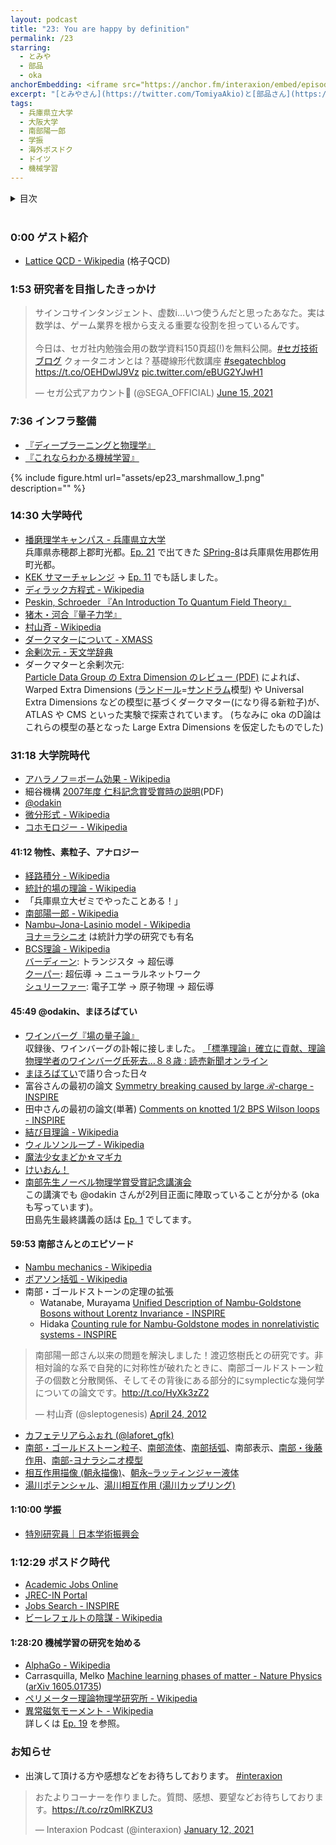 ```yaml
---
layout: podcast
title: "23: You are happy by definition"
permalink: /23
starring:
  - とみや
  - 部品
  - oka
anchorEmbedding: <iframe src="https://anchor.fm/interaxion/embed/episodes/23-You-are-happy-by-definition-----oka-e15d8sd" height="102px" width="400px" frameborder="0" scrolling="no"></iframe>
excerpt: "[とみやさん](https://twitter.com/TomiyaAkio)と[部品さん](https://twitter.com/tjmlab)、[oka](https://twitter.com/nowohyeah)で研究者になるまで、機械学習をはじめたきっかけなどについて話しました。Ep. 24 に続きます。"
tags:
  - 兵庫県立大学
  - 大阪大学
  - 南部陽一郎
  - 学振
  - 海外ポスドク
  - ドイツ
  - 機械学習
---
```


<details>
<!-- https://github.com/gettalong/kramdown/issues/155#issuecomment-339793629 -->
<summary markdown='span'>目次</summary>
<nav>
  * this unordered seed list will be replaced by toc as unordered list
  {:toc}
<!-- https://stackoverflow.com/a/38419441/11480802 -->
</nav>
</details>
<br>

### 0:00 ゲスト紹介

- [Lattice QCD - Wikipedia](https://en.wikipedia.org/wiki/Lattice_QCD) (格子QCD)

### 1:53 研究者を目指したきっかけ

<blockquote class="twitter-tweet tw-align-center"><p lang="ja" dir="ltr">サインコサインタンジェント、虚数i…いつ使うんだと思ったあなた。実は数学は、ゲーム業界を根から支える重要な役割を担っているんです。<br><br>今日は、セガ社内勉強会用の数学資料150頁超(!)を無料公開。<a href="https://twitter.com/hashtag/%E3%82%BB%E3%82%AC%E6%8A%80%E8%A1%93%E3%83%96%E3%83%AD%E3%82%B0?src=hash&amp;ref_src=twsrc%5Etfw">#セガ技術ブログ</a> クォータニオンとは？基礎線形代数講座 <a href="https://twitter.com/hashtag/segatechblog?src=hash&amp;ref_src=twsrc%5Etfw">#segatechblog</a> <a href="https://t.co/OEHDwlJ9Vz">https://t.co/OEHDwlJ9Vz</a> <a href="https://t.co/eBUG2YJwH1">pic.twitter.com/eBUG2YJwH1</a></p>&mdash; セガ公式アカウント🦔 (@SEGA_OFFICIAL) <a href="https://twitter.com/SEGA_OFFICIAL/status/1404640339302838276?ref_src=twsrc%5Etfw">June 15, 2021</a>
</blockquote> <script async src="https://platform.twitter.com/widgets.js" charset="utf-8"></script>

### 7:36 インフラ整備

- [『ディープラーニングと物理学』](https://amzn.to/3rISRqe)
- [『これならわかる機械学習』](https://amzn.to/3C2avdd)

{% include figure.html url="assets/ep23_marshmallow_1.png" description="" %}

### 14:30 大学時代

- [播磨理学キャンパス - 兵庫県立大学](https://www.u-hyogo.ac.jp/campuslife/access/campus03.html)  
  兵庫県赤穂郡上郡町光都。[Ep. 21](https://interaxion-podcast.github.io/21) で出てきた [SPring-8](http://www.spring8.or.jp/ja/about_us/whats_sp8/)は兵庫県佐用郡佐用町光都。
- [KEK サマーチャレンジ](https://www2.kek.jp/ksc/) → [Ep. 11](https://interaxion-podcast.github.io/11) でも話しました。
- [ディラック方程式 - Wikipedia](https://ja.wikipedia.org/wiki/%E3%83%87%E3%82%A3%E3%83%A9%E3%83%83%E3%82%AF%E6%96%B9%E7%A8%8B%E5%BC%8F)
- [Peskin, Schroeder 『An Introduction To Quantum Field Theory』](https://amzn.to/3j7DCmV)
- [猪木・河合『量子力学』](https://amzn.to/3C3jbAk)
- [村山斉 - Wikipedia](https://ja.wikipedia.org/wiki/%E6%9D%91%E5%B1%B1%E6%96%89)
- [ダークマターについて - XMASS](http://www-sk.icrr.u-tokyo.ac.jp/xmass/darkmatter/index.html)
- [余剰次元 - 天文学辞典](https://astro-dic.jp/extra-dimension/)
- ダークマターと余剰次元:  
  [Particle Data Group の Extra Dimension のレビュー (PDF)](https://pdg.lbl.gov/2020/reviews/rpp2020-rev-extra-dimensions.pdf) によれば、Warped Extra Dimensions ([ランドール](https://ja.wikipedia.org/wiki/%E3%83%AA%E3%82%B5%E3%83%BB%E3%83%A9%E3%83%B3%E3%83%89%E3%83%BC%E3%83%AB)=[サンドラム](https://ja.wikipedia.org/wiki/%E3%83%A9%E3%83%9E%E3%83%B3%E3%83%BB%E3%82%B5%E3%83%B3%E3%83%89%E3%83%A9%E3%83%A0)模型) や Universal Extra Dimensions などの模型に基づくダークマター(になり得る新粒子)が、ATLAS や CMS といった実験で探索されています。 (ちなみに oka のD論はこれらの模型の基となった Large Extra Dimensions を仮定したものでした)

### 31:18 大学院時代

- [アハラノフ＝ボーム効果 - Wikipedia](https://ja.wikipedia.org/wiki/%E3%82%A2%E3%83%8F%E3%83%A9%E3%83%8E%E3%83%95%EF%BC%9D%E3%83%9C%E3%83%BC%E3%83%A0%E5%8A%B9%E6%9E%9C)
- 細谷機構 [2007年度 仁科記念賞受賞時の説明](https://www.nishina-mf.or.jp/wp/wp-content/uploads/2019/12/2007NKSjp-1.pdf)(PDF)
- [@odakin](https://twitter.com/odakin)
- [微分形式 - Wikipedia](https://ja.wikipedia.org/wiki/%E5%BE%AE%E5%88%86%E5%BD%A2%E5%BC%8F)
- [コホモロジー - Wikipedia](https://ja.wikipedia.org/wiki/%E3%82%B3%E3%83%9B%E3%83%A2%E3%83%AD%E3%82%B8%E3%83%BC)

#### 41:12 物性、素粒子、アナロジー

- [経路積分 - Wikipedia](https://ja.wikipedia.org/wiki/%E7%B5%8C%E8%B7%AF%E7%A9%8D%E5%88%86)
- [統計的場の理論 - Wikipedia](https://ja.wikipedia.org/wiki/%E7%B5%B1%E8%A8%88%E7%9A%84%E5%A0%B4%E3%81%AE%E7%90%86%E8%AB%96)
- 「兵庫県立大ゼミでやったことある！」
- [南部陽一郎 - Wikipedia](https://ja.wikipedia.org/wiki/%E5%8D%97%E9%83%A8%E9%99%BD%E4%B8%80%E9%83%8E)
- [Nambu–Jona-Lasinio model - Wikipedia](https://en.wikipedia.org/wiki/Nambu%E2%80%93Jona-Lasinio_model)  
  [ヨナ＝ラシニオ](https://ja.wikipedia.org/wiki/%E3%82%B8%E3%83%A7%E3%83%B4%E3%82%A1%E3%83%B3%E3%83%8B%E3%83%BB%E3%83%A8%E3%83%8A%EF%BC%9D%E3%83%A9%E3%82%B7%E3%83%8B%E3%82%AA) は統計力学の研究でも有名
- [BCS理論 - Wikipedia](https://ja.wikipedia.org/wiki/BCS%E7%90%86%E8%AB%96)  
  [バーディーン](https://ja.wikipedia.org/wiki/%E3%82%B8%E3%83%A7%E3%83%B3%E3%83%BB%E3%83%90%E3%83%BC%E3%83%87%E3%82%A3%E3%83%BC%E3%83%B3): トランジスタ → 超伝導  
  [クーパー](https://ja.wikipedia.org/wiki/%E3%83%AC%E3%82%AA%E3%83%B3%E3%83%BB%E3%82%AF%E3%83%BC%E3%83%91%E3%83%BC): 超伝導 → ニューラルネットワーク  
  [シュリーファー](https://ja.wikipedia.org/wiki/%E3%82%B8%E3%83%A7%E3%83%B3%E3%83%BB%E3%83%AD%E3%83%90%E3%83%BC%E3%83%88%E3%83%BB%E3%82%B7%E3%83%A5%E3%83%AA%E3%83%BC%E3%83%95%E3%82%A1%E3%83%BC): 電子工学 → 原子物理 → 超伝導

#### 45:49 @odakin、まほろばてい

- [ワインバーグ『場の量子論』](https://amzn.to/3A0wAY5)  
  収録後、ワインバーグの訃報に接しました。 [「標準理論」確立に貢献、理論物理学者のワインバーグ氏死去…８８歳 : 読売新聞オンライン](https://www.yomiuri.co.jp/science/20210725-OYT1T50194/)
- [まほろばてい](https://tabelog.com/osaka/A2706/A270601/27027335/)で語り合った日々
- 富谷さんの最初の論文  [Symmetry breaking caused by large $\mathcal R$-charge - INSPIRE](https://inspirehep.net/literature/1293704)
- 田中さんの最初の論文(単著) [Comments on knotted 1/2 BPS Wilson loops - INSPIRE](https://inspirehep.net/literature/1112593)
- [結び目理論 - Wikipedia](https://ja.wikipedia.org/wiki/%E7%B5%90%E3%81%B3%E7%9B%AE%E7%90%86%E8%AB%96)
- [ウィルソンループ - Wikipedia](https://ja.wikipedia.org/wiki/%E3%82%A6%E3%82%A3%E3%83%AB%E3%82%BD%E3%83%B3%E3%83%AB%E3%83%BC%E3%83%97)
- [魔法少女まどか☆マギカ](https://amzn.to/3C3dli9)
- [けいおん！](https://amzn.to/2V7P61O)
- [南部先生ノーベル物理学賞受賞記念講演会](http://www.phys.sci.osaka-u.ac.jp/ja_old/ja/announce/nambu-talk-2009.html)  
  この講演でも @odakin さんが2列目正面に陣取っていることが分かる (okaも写っています)。  
  田島先生最終講義の話は [Ep. 1](https://interaxion-podcast.github.io/1) でしてます。

#### 59:53 南部さんとのエピソード

- [Nambu mechanics - Wikipedia](https://en.wikipedia.org/wiki/Nambu_mechanics)
- [ポアソン括弧 - Wikipedia](https://ja.wikipedia.org/wiki/%E3%83%9D%E3%82%A2%E3%82%BD%E3%83%B3%E6%8B%AC%E5%BC%A7)
- 南部・ゴールドストーンの定理の拡張
  - Watanabe, Murayama [Unified Description of Nambu-Goldstone Bosons without Lorentz Invariance - INSPIRE](https://inspirehep.net/literature/1092745)
  - Hidaka [Counting rule for Nambu-Goldstone modes in nonrelativistic systems - INSPIRE](https://inspirehep.net/literature/1093119)

<blockquote class="twitter-tweet tw-align-center"><p lang="ja" dir="ltr">南部陽一郎さん以来の問題を解決しました！渡辺悠樹氏との研究です。非相対論的な系で自発的に対称性が破れたときに、南部ゴールドストーン粒子の個数と分散関係、そしてその背後にある部分的にsymplecticな幾何学についての論文です。<a href="http://t.co/HyXk3zZ2">http://t.co/HyXk3zZ2</a></p>&mdash; 村山斉 (@sleptogenesis) <a href="https://twitter.com/sleptogenesis/status/194684109388386304?ref_src=twsrc%5Etfw">April 24, 2012</a>
</blockquote> <script async src="https://platform.twitter.com/widgets.js" charset="utf-8"></script>

- [カフェテリアらふぉれ (@laforet_gfk)](https://twitter.com/laforet_gfk)
- [南部・ゴールドストーン粒子](https://ja.wikipedia.org/wiki/%E5%8D%97%E9%83%A8%E3%83%BB%E3%82%B4%E3%83%BC%E3%83%AB%E3%83%89%E3%82%B9%E3%83%88%E3%83%BC%E3%83%B3%E7%B2%92%E5%AD%90)、[南部流体](https://doi.org/10.11316/butsuri.72.4_236)、[南部括弧](https://doi.org/10.11316/butsuri.72.4_231)、南部表示、[南部・後藤作用](https://en.wikipedia.org/wiki/Nambu%E2%80%93Goto_action)、[南部-ヨナラシニオ模型](https://en.wikipedia.org/wiki/Nambu%E2%80%93Jona-Lasinio_model)
- [相互作用描像 (朝永描像)](https://ja.wikipedia.org/wiki/%E7%9B%B8%E4%BA%92%E4%BD%9C%E7%94%A8%E6%8F%8F%E5%83%8F)、[朝永–ラッティンジャー液体](https://ja.wikipedia.org/wiki/%E6%9C%9D%E6%B0%B8%E2%80%93%E3%83%A9%E3%83%83%E3%83%86%E3%82%A3%E3%83%B3%E3%82%B8%E3%83%A3%E3%83%BC%E6%B6%B2%E4%BD%93)
- [湯川ポテンシャル](https://ja.wikipedia.org/wiki/%E6%B9%AF%E5%B7%9D%E3%83%9D%E3%83%86%E3%83%B3%E3%82%B7%E3%83%A3%E3%83%AB)、[湯川相互作用 (湯川カップリング)](https://ja.wikipedia.org/wiki/%E6%B9%AF%E5%B7%9D%E7%9B%B8%E4%BA%92%E4%BD%9C%E7%94%A8)

#### 1:10:00 学振

- [特別研究員｜日本学術振興会](https://www.jsps.go.jp/j-pd/)

### 1:12:29 ポスドク時代

- [Academic Jobs Online](https://academicjobsonline.org/)
- [JREC-IN Portal](https://jrecin.jst.go.jp/seek/SeekTop)
- [Jobs Search - INSPIRE](https://inspirehep.net/jobs?sort=mostrecent&size=25&page=1)
- [ビーレフェルトの陰謀 - Wikipedia](https://ja.wikipedia.org/wiki/%E3%83%93%E3%83%BC%E3%83%AC%E3%83%95%E3%82%A7%E3%83%AB%E3%83%88%E3%81%AE%E9%99%B0%E8%AC%80)

#### 1:28:20 機械学習の研究を始める

- [AlphaGo - Wikipedia](https://ja.wikipedia.org/wiki/AlphaGo)
- Carrasquilla, Melko [Machine learning phases of matter - Nature Physics](https://www.nature.com/articles/nphys4035) ([arXiv 1605.01735](https://arxiv.org/abs/1605.01735))
- [ペリメーター理論物理学研究所 - Wikipedia](https://ja.wikipedia.org/wiki/%E3%83%9A%E3%83%AA%E3%83%A1%E3%83%BC%E3%82%BF%E3%83%BC%E7%90%86%E8%AB%96%E7%89%A9%E7%90%86%E5%AD%A6%E7%A0%94%E7%A9%B6%E6%89%80)
- [異常磁気モーメント - Wikipedia](https://ja.wikipedia.org/wiki/%E7%95%B0%E5%B8%B8%E7%A3%81%E6%B0%97%E3%83%A2%E3%83%BC%E3%83%A1%E3%83%B3%E3%83%88)  
  詳しくは [Ep. 19](https://interaxion-podcast.github.io/19) を参照。

### お知らせ

- 出演して頂ける方や感想などをお待ちしております。 [#interaxion](https://twitter.com/hashtag/interaxion)

<blockquote class="twitter-tweet tw-align-center"><p lang="ja" dir="ltr">おたよりコーナーを作りました。質問、感想、要望などお待ちしております。<a href="https://t.co/rz0mlRKZU3">https://t.co/rz0mlRKZU3</a></p>— Interaxion Podcast (@interaxion) <a href="https://twitter.com/interaxion/status/1348936492488421378?ref_src=twsrc%5Etfw">January 12, 2021</a> </blockquote> <script async src="https://platform.twitter.com/widgets.js" charset="utf-8"></script>
